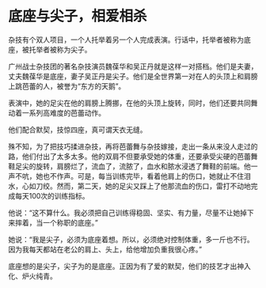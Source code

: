 # 底座与尖子，相爱相杀

杂技有个双人项目，一个人托举着另一个人完成表演。行话中，托举者被称为底座，被托举者被称为尖子。 

广州战士杂技团的著名杂技演员魏葆华和吴正丹就是这样一对搭档。他们是夫妻，丈夫魏葆华是底座，妻子吴正丹是尖子。他们是全世界第一对在人的头顶上和肩膀上跳芭蕾的人，被誉为“东方的天鹅”。 

表演中，她的足尖在他的肩膀上腾挪，在他的头顶上旋转，同时，他们还要共同舞动着一系列高难度的芭蕾动作。 

他们配合默契，技惊四座，真可谓天衣无缝。 

殊不知，为了把技巧揉进杂技，再将芭蕾舞与杂技嫁接，走出一条从来没人走过的路，他们付出了太多太多。他的双肩不但要承受她的体重，还要承受尖硬的芭蕾舞鞋足尖的旋转，肩膀烂了，流血了，流脓了，血水和脓水浸透了舞鞋的前端。他一声不吭，她也不作声。可是，每当训练完毕，看着他肩上的伤口，她就止不住泪水，心如刀绞。然而，第二天，她的足尖又踩上了他那流血的伤口，雷打不动地完成每天100次的训练指标。 

他说：“这不算什么。我必须把自己训练得稳固、坚实、有力量，尽量不让她掉下来摔着，当一个称职的底座。” 

她说：“我是尖子，必须为底座着想。所以，必须绝对控制体重，多一斤也不行。因为我每天都站在老公的肩上、头上，给他增加负重我很心疼。” 

底座想的是尖子，尖子为的是底座。正因为有了爱的默契，他们的技艺才出神入化、炉火纯青。